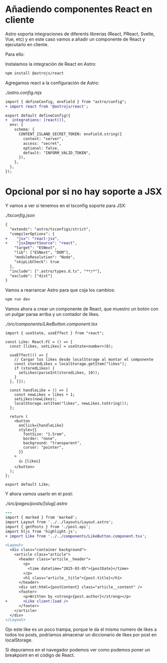 # Añadiendo componentes React en cliente

Astro soporta integraciones de diferents librerías (React, PReact, Svelte, Vue, etc) y en este caso vamos a añadir un componente de React y ejecutarlo en cliente.

Para ello:

Instalamos la integración de React en Astro:

```bash
npm install @astrojs/react
```

Agregamos react a la configuración de Astro:

_./astro.config.mjs_

```diff
import { defineConfig, envField } from "astro/config";
+ import react from '@astrojs/react';

export default defineConfig({
+  integrations: [react()],
  env: {
    schema: {
      CONTENT_ISLAND_SECRET_TOKEN: envField.string({
        context: "server",
        access: "secret",
        optional: false,
        default: "INFORM_VALID_TOKEN",
      }),
    },
  },
});
```

# Opcional por si no hay soporte a JSX

Y vamos a ver si tenemos en el tsconfig soporte para JSX:

_./tsconfig.json_

```diff
{
  "extends": "astro/tsconfigs/strict",
  "compilerOptions": {
+    "jsx": "react-jsx",
+    "jsxImportSource": "react",
    "target": "ESNext",
    "lib": ["ESNext", "DOM"],
    "moduleResolution": "Node",
    "skipLibCheck": true
  },
  "include": [".astro/types.d.ts", "**/*"],
  "exclude": ["dist"]
}
```

Vamos a rearrancar Astro para que coja los cambios:

```bash
npm run dev
```

Vamos ahora a crear un componente de React, que muestro un botón con un pulgar paraa arriba y un contador de likes.

_./src/components/LikeButton.component.tsx_

```tsx
import { useState, useEffect } from "react";

const Like: React.FC = () => {
  const [likes, setLikes] = useState<number>(0);

  useEffect(() => {
    // Cargar los likes desde localStorage al montar el componente
    const storedLikes = localStorage.getItem("likes");
    if (storedLikes) {
      setLikes(parseInt(storedLikes, 10));
    }
  }, []);

  const handleLike = () => {
    const newLikes = likes + 1;
    setLikes(newLikes);
    localStorage.setItem("likes", newLikes.toString());
  };

  return (
    <button
      onClick={handleLike}
      style={{
        fontSize: "1.5rem",
        border: "none",
        background: "transparent",
        cursor: "pointer",
      }}
    >
      👍 {likes}
    </button>
  );
};

export default Like;
```

Y ahora vamos usarlo en el post:

_./src/pages/posts/[slug].astro_

```diff
---
import { marked } from 'marked';
import Layout from '../../layouts/Layout.astro';
import { getPosts } from './post.api';
import hljs from 'highlight.js';
+ import Like from '../../components/LikeButton.component.tsx';
```

```diff
<Layout>
  <div class="container background">
    <article class="article">
      <header class="article__header">
        <p>
          <time datetime="2025-03-05">{postDate}</time>
        </p>
        <h1 class="article__title">{post.title}</h1>
      </header>
      <div set:html={postContent} class="article__content" />
      <footer>
        <p>Written by <strong>{post.author}</strong></p>
+       <Like client:load />
      </footer>
    </article>
  </div>
</Layout>
```

Ojo este like es un poco trampa, porque le da el mismo numero de likes a todos los posts, podríamos almacenar un diccionario de likes por post en localStorage.

Si depuramos en el navegador podemos ver como podemos poner un breakpoint en el código de React.
